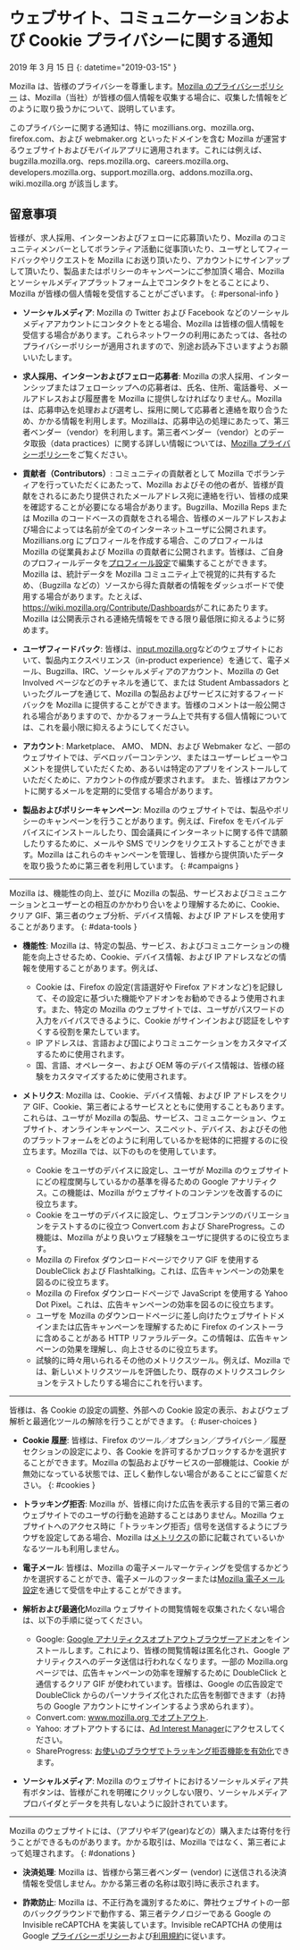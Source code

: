 # ウェブサイト、コミュニケーションおよび Cookie プライバシーに関する通知

2019 年 3 月 15 日
{: datetime="2019-03-15" }

Mozilla は、皆様のプライバシーを尊重します。[Mozilla のプライバシーポリシー](https://www.mozilla.org/privacy/) は、Mozilla（当社）が皆様の個人情報を収集する場合に、収集した情報をどのように取り扱うかについて、説明しています。

このプライバシーに関する通知は、特に mozillians.org、mozilla.org、firefox.com、および webmaker.org といったドメインを含む Mozilla が運営するウェブサイトおよびモバイルアプリに適用されます。これには例えば、bugzilla.mozilla.org、reps.mozilla.org、careers.mozilla.org、developers.mozilla.org、support.mozilla.org、addons.mozilla.org、wiki.mozilla.org が該当します。

## 留意事項

皆様が、求人採用、インターンおよびフェローに応募頂いたり、Mozilla のコミュニティメンバーとしてボランティア活動に従事頂いたり、ユーザとしてフィードバックやリクエストを Mozilla にお送り頂いたり、アカウントにサインアップして頂いたり、製品またはポリシーのキャンペーンにご参加頂く場合、Mozilla とソーシャルメディアプラットフォーム上でコンタクトをとることにより、Mozilla が皆様の個人情報を受信することがございます。 
{: #personal-info }

* **ソーシャルメディア**: Mozilla の Twitter および Facebook などのソーシャルメディアアカウントにコンタクトをとる場合、Mozilla は皆様の個人情報を受信する場合があります。これらネットワークの利用にあたっては、各社のプライバシーポリシーが適用されますので、別途お読み下さいますようお願いいたします。

* **求人採用、インターンおよびフェロー応募者**: Mozilla の求人採用、インターンシップまたはフェローシップへの応募者は、氏名、住所、電話番号、メールアドレスおよび履歴書を Mozilla に提供しなければなりません。Mozilla は、応募申込を処理および選考し、採用に関して応募者と連絡を取り合うため、かかる情報を利用します。Mozillaは、応募申込の処理にあたって、第三者ベンダー（vendor）を利用します。第三者ベンダー（vendor）とのデータ取扱（data practices）に関する詳しい情報については、[Mozilla プライバシーポリシー](https://www.mozilla.org/privacy/)をご覧ください。

* **貢献者（Contributors）**: コミュニティの貢献者として Mozilla でボランティアを行っていただくにあたって、Mozilla およびその他の者が、皆様が貢献をされるにあたり提供されたメールアドレス宛に連絡を行い、皆様の成果を確認することが必要になる場合があります。Bugzilla、Mozilla Reps または Mozilla のコードベースの貢献をされる場合、皆様のメールアドレスおよび場合によっては名前が全てのインターネットユーザに公開されます。Mozillians.org にプロフィールを作成する場合、このプロフィールは Mozilla の従業員および Mozilla の貢献者に公開されます。皆様は、ご自身のプロフィールデータを[プロフィール設定](https://mozillians.org/user/edit)で編集することができます。Mozilla は、統計データを Mozilla コミュニティ上で視覚的に共有するため、（Bugzilla などの）ソースから得た貢献者の情報をダッシュボードで使用する場合があります。たとえば、<https://wiki.mozilla.org/Contribute/Dashboards>がこれにあたります。Mozilla は公開表示される連絡先情報をできる限り最低限に抑えるように努めます。

* **ユーザフィードバック**: 皆様は、[input.mozilla.org](https://input.mozilla.org/)などのウェブサイトにおいて、製品内エクスペリエンス（in-product experience）を通じて、電子メール、Bugzilla、IRC、ソーシャルメディアのアカウント、Mozilla の Get Involved ページなどのチャネルを通じて、または Student Ambassadors といったグループを通じて、Mozilla の製品およびサービスに対するフィードバックを Mozilla に提供することができます。皆様のコメントは一般公開される場合がありますので、かかるフォーラム上で共有する個人情報については、これを最小限に抑えるようにしてください。

* **アカウント**: Marketplace、 AMO、 MDN、および Webmaker など、一部のウェブサイトでは、デベロッパーコンテンツ、またはユーザーレビューやコメントを提供していただくため、あるいは特定のアプリをインストールしていただくために、アカウントの作成が要求されます。
また、皆様はアカウントに関するメールを定期的に受信する場合があります。 

* **製品およびポリシーキャンペーン**: Mozilla のウェブサイトでは、製品やポリシーのキャンペーンを行うことがあります。例えば、Firefox をモバイルデバイスにインストールしたり、国会議員にインターネットに関する件で請願したりするために、メールや SMS でリンクをリクエストすることができます。Mozilla はこれらのキャンペーンを管理し、皆様から提供頂いたデータを取り扱うために第三者を利用しています。
{: #campaigns }

---------------------------------------

Mozilla は、機能性の向上、並びに Mozilla の製品、サービスおよびコミュニケーションとユーザーとの相互のかかわり合いをより理解するために、Cookie、クリア GIF、第三者のウェブ分析、デバイス情報、および IP アドレスを使用することがあります。
{: #data-tools }

* **機能性**: Mozilla は、特定の製品、サービス、およびコミュニケーションの機能を向上させるため、Cookie、デバイス情報、および IP アドレスなどの情報を使用することがあります。例えば、
    * Cookie は、Firefox の設定(言語選好や Firefox アドオンなど)を記録して、その設定に基づいた機能やアドオンをお勧めできるよう使用されます。また、特定の Mozilla のウェブサイトでは、ユーザがパスワードの入力をバイパスできるように、Cookie がサインインおよび認証をしやすくする役割を果たしています。
    * IP アドレスは、言語および国によりコミュニケーションをカスタマイズするために使用されます。
    * 国、言語、オペレーター、および OEM 等のデバイス情報は、皆様の経験をカスタマイズするために使用されます。

* **メトリクス**: Mozilla は、Cookie、デバイス情報、および IP アドレスをクリア GIF、Cookie、第三者によるサービスとともに使用することもあります。これらは、ユーザが Mozilla の製品、サービス、コミュニケーション、ウェブサイト、オンラインキャンペーン、スニペット、デバイス、およびその他のプラットフォームをどのように利用しているかを総体的に把握するのに役立ちます。Mozilla では、以下のものを使用しています。
    * Cookie をユーザのデバイスに設定し、ユーザが Mozilla のウェブサイトにどの程度関与しているかの基準を得るための Google アナリティクス。この機能は、Mozilla がウェブサイトのコンテンツを改善するのに役立ちます。
    * Cookie をユーザのデバイスに設定し、ウェブコンテンツのバリエーションをテストするのに役立つ Convert.com および ShareProgress。この機能は、Mozilla がより良いウェブ経験をユーザに提供するのに役立ちます。
    * Mozilla の Firefox ダウンロードページでクリア GIF を使用する DoubleClick および Flashtalking。これは、広告キャンペーンの効果を図るのに役立ちます。
    * Mozilla の Firefox ダウンロードページで JavaScript を使用する Yahoo Dot Pixel。これは、広告キャンペーンの効率を図るのに役立ちます。 
    * ユーザを Mozilla のダウンロードページに差し向けたウェブサイトドメインまたは広告キャンペーンを理解するために Firefox のインストーラに含めることがある HTTP リファラルデータ。この情報は、広告キャンペーンの効果を理解し、向上させるのに役立ちます。
    * 試験的に時々用いられるその他のメトリクスツール。例えば、Mozilla では、新しいメトリクスツールを評価したり、既存のメトリクスコレクションをテストしたりする場合にこれを行います。

---------------------------------------

皆様は、各 Cookie の設定の調整、外部への Cookie 設定の表示、およびウェブ解析と最適化ツールの解除を行うことができます。 
{: #user-choices }

* **Cookie 履歴**: 皆様は、Firefox のツール／オプション／プライバシー／履歴セクションの設定により、各 Cookie を許可するかブロックするかを選択することができます。Mozilla の製品およびサービスの一部機能は、Cookie が無効になっている状態では、正しく動作しない場合があることにご留意ください。
{: #cookies }

* **トラッキング拒否**: Mozilla が、皆様に向けた広告を表示する目的で第三者のウェブサイトでのユーザの行動を追跡することはありません。Mozilla ウェブサイトへのアクセス時に「トラッキング拒否」信号を送信するようにブラウザを設定してある場合、Mozilla は[メトリクス](#data-tools)の節に記載されているいかなるツールも利用しません。

* **電子メール**: 皆様は、Mozilla の電子メールマーケティングを受信するかどうかを選択することができ、電子メールのフッターまたは[Mozilla 電子メール設定](https://www.mozilla.org/newsletter/recovery/)を通じて受信を中止することができます。

* **解析および最適化**Mozilla ウェブサイトの閲覧情報を収集されたくない場合は、以下の手順に従ってください。
    *  Google: [Google アナリティクスオプトアウトブラウザーアドオン](https://tools.google.com/dlpage/gaoptout)をインストールします。これにより、皆様の閲覧情報は匿名化され、Google アナリティクスへのデータ送信は行われなくなります。一部の Mozilla.org ページでは、広告キャンペーンの効率を理解するために DoubleClick と通信するクリア GIF が使われています。皆様は、Google の広告設定で DoubleClick からのパーソナライズ化された広告を制御できます（お持ちの Google アカウントにサインインするよう求められます）。
    *  Convert.com: [www.mozilla.org でオプトアウト](https://www.mozilla.org/exp/opt-out/).
    *  Yahoo: オプトアウトするには、[Ad Interest Manager](https://aim.yahoo.com/aim/us/en/optout/)にアクセスしてください。
    *  ShareProgress: [お使いのブラウザでトラッキング拒否機能を有効化](https://support.mozilla.org/kb/how-do-i-turn-do-not-track-feature)できます。

* **ソーシャルメディア**: Mozilla のウェブサイトにおけるソーシャルメディア共有ボタンは、皆様がこれを明確にクリックしない限り、ソーシャルメディアプロバイダとデータを共有しないように設計されています。

---------------------------------------

Mozilla のウェブサイトには、（アプリやギア(gear)などの）購入または寄付を行うことができるものがあります。かかる取引は、Mozilla ではなく、第三者によって処理されます。 
{: #donations }

* **決済処理**: Mozilla は、皆様から第三者ベンダー (vendor) に送信される決済情報を受信しません。かかる第三者の名称は取引時に表示されます。

* **詐欺防止**: Mozilla は、不正行為を識別するために、弊社ウェブサイトの一部のバックグラウンドで動作する、第三者テクノロジーである Google の Invisible reCAPTCHA を実装しています。Invisible reCAPTCHA の使用は Google [プライバシーポリシー](https://www.google.com/intl/en/policies/privacy/)および[利用規約](https://www.google.com/intl/en/policies/terms/)に従います。
